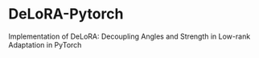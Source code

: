 # DeLoRA-Pytorch
Implementation of DeLoRA: Decoupling Angles and Strength in Low-rank Adaptation in PyTorch
